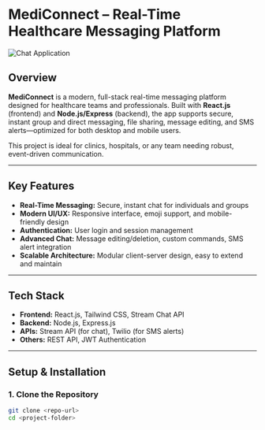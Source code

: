 # MediConnect – Real-Time Healthcare Messaging Platform

![Chat Application](https://i.ibb.co/hsvcw4V/image.png)

## **Overview**

**MediConnect** is a modern, full-stack real-time messaging platform designed for healthcare teams and professionals. Built with **React.js** (frontend) and **Node.js/Express** (backend), the app supports secure, instant group and direct messaging, file sharing, message editing, and SMS alerts—optimized for both desktop and mobile users.

This project is ideal for clinics, hospitals, or any team needing robust, event-driven communication.

---

## **Key Features**
- **Real-Time Messaging:** Secure, instant chat for individuals and groups
- **Modern UI/UX:** Responsive interface, emoji support, and mobile-friendly design
- **Authentication:** User login and session management
- **Advanced Chat:** Message editing/deletion, custom commands, SMS alert integration
- **Scalable Architecture:** Modular client-server design, easy to extend and maintain

---

## **Tech Stack**
- **Frontend:** React.js, Tailwind CSS, Stream Chat API
- **Backend:** Node.js, Express.js
- **APIs:** Stream API (for chat), Twilio (for SMS alerts)
- **Others:** REST API, JWT Authentication

---

## **Setup & Installation**

### 1. Clone the Repository
```bash
git clone <repo-url>
cd <project-folder>
